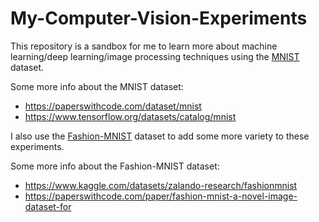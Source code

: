# My-Computer-Vision-Experiments

This repository is a sandbox for me to learn more about machine learning/deep learning/image processing techniques using the [MNIST](https://paperswithcode.com/dataset/mnist) dataset.

Some more info about the MNIST dataset:
- https://paperswithcode.com/dataset/mnist
- https://www.tensorflow.org/datasets/catalog/mnist

I also use the [Fashion-MNIST](https://github.com/zalandoresearch/fashion-mnist) dataset to add some more variety to these experiments.

Some more info about the Fashion-MNIST dataset:
- https://www.kaggle.com/datasets/zalando-research/fashionmnist
- https://paperswithcode.com/paper/fashion-mnist-a-novel-image-dataset-for
